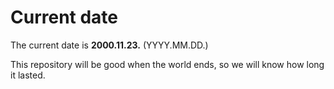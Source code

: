 # Current date

The current date is **2000.11.23.** (YYYY.MM.DD.)

This repository will be good when the world ends, so we will know how long it lasted.